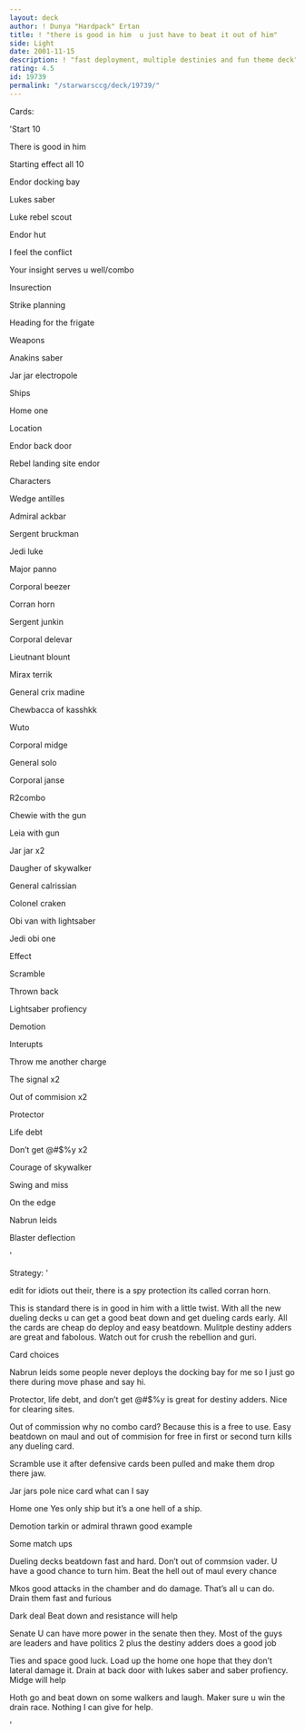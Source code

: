 ```yaml
---
layout: deck
author: ! Dunya "Hardpack" Ertan
title: ! "there is good in him  u just have to beat it out of him"
side: Light
date: 2001-11-15
description: ! "fast deployment, multiple destinies and fun theme deck"
rating: 4.5
id: 19739
permalink: "/starwarsccg/deck/19739/"
---
```

Cards: 

'Start 10

There is good in him

Starting effect all 10

Endor docking bay

Lukes saber

Luke rebel scout

Endor  hut

I feel the conflict

Your insight serves u well/combo

Insurection

Strike planning

Heading for the frigate


Weapons

Anakins saber

Jar jar electropole


Ships

Home one


Location

Endor  back door

Rebel landing site endor


Characters

Wedge antilles

Admiral ackbar

Sergent bruckman

Jedi luke

Major panno

Corporal beezer

Corran horn

Sergent junkin

Corporal delevar

Lieutnant blount

Mirax terrik

General crix madine

Chewbacca of kasshkk

Wuto

Corporal midge

General solo

Corporal janse

R2combo

Chewie with the gun

Leia with gun

Jar jar x2

Daugher of skywalker

General calrissian

Colonel craken

Obi van with lightsaber

Jedi obi one


Effect

Scramble

Thrown back

Lightsaber profiency

Demotion


Interupts

Throw me another charge

The signal x2

Out of commision x2

Protector

Life debt

Don&#8217;t get @#$%y x2

Courage of skywalker

Swing and miss

On the edge

Nabrun leids

Blaster deflection

'

Strategy: '

edit for idiots out their, there is a spy protection its called corran horn. 



This is standard there is in good in him with a little twist. With all the new dueling decks u can get a good beat down and get dueling cards early. All the cards are cheap do deploy and easy beatdown. Mulitple destiny adders are great and fabolous. Watch out for crush the rebellion and guri. 

Card choices


Nabrun leids some people never deploys the docking bay for me so I just go there during move phase and say hi. 


Protector, life debt, and don’t get @#$%y is great for destiny adders. Nice for clearing sites.


Out of commission why no combo card? Because this is a free to use. Easy beatdown on maul and out of commision for free in first or second turn kills any dueling card.


Scramble use it after defensive cards been pulled and make them drop there jaw.


Jar jars pole nice card what can I say


Home one Yes only ship but it’s a one hell of a ship.  


Demotion tarkin or admiral thrawn  good example


Some match ups


Dueling decks beatdown fast and hard. Don’t out of commsion vader. U have a good chance to turn him. Beat the hell out of maul every chance


Mkos good attacks in the chamber and do damage. That’s all u can do. Drain them fast and furious


Dark deal Beat down and resistance will help


Senate U can have more power in the senate then they. Most of the guys are leaders and have politics 2 plus the destiny adders does a good job


Ties and space good luck. Load up the home one hope that they don’t lateral damage it. Drain at back door with lukes saber and saber profiency. Midge will help


Hoth go and beat down on some walkers and laugh. Maker sure u win the drain race. Nothing I can give for help.

'
